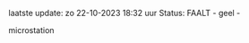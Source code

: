 laatste update: 
zo 22-10-2023 18:32   uur 
Status: FAALT - geel - 
<div class="service Y">microstation</div>